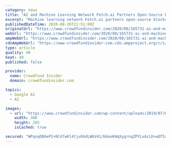 ```yaml
---
category: news
title: "AI and Machine Learning Network Fetch.ai Partners Open-Source Blockchain Protocol Waves to Conduct R&D on DLT"
excerpt: "Machine learning network Fetch.ai partners open-source blockchain protocol Waves to conduct R&D on cross-chain capabilities."
publishedDateTime: 2020-08-26T21:51:00Z
originalUrl: "https://www.crowdfundinsider.com/2020/08/165731-ai-and-machine-learning-network-fetch-ai-partners-open-source-blockchain-protocol-waves-to-conduct-rd-on-dlt/"
webUrl: "https://www.crowdfundinsider.com/2020/08/165731-ai-and-machine-learning-network-fetch-ai-partners-open-source-blockchain-protocol-waves-to-conduct-rd-on-dlt/"
ampWebUrl: "https://www.crowdfundinsider.com/2020/08/165731-ai-and-machine-learning-network-fetch-ai-partners-open-source-blockchain-protocol-waves-to-conduct-rd-on-dlt/amp/"
cdnAmpWebUrl: "https://www-crowdfundinsider-com.cdn.ampproject.org/c/s/www.crowdfundinsider.com/2020/08/165731-ai-and-machine-learning-network-fetch-ai-partners-open-source-blockchain-protocol-waves-to-conduct-rd-on-dlt/amp/"
type: article
quality: 40
heat: 40
published: false

provider:
  name: Crowdfund Insider
  domain: crowdfundinsider.com

topics:
  - Google AI
  - AI

images:
  - url: "https://www.crowdfundinsider.com/wp-content/uploads/2019/07/Wave-Ocean-Water-Beach-300x285.jpg"
    width: 300
    height: 285
    isCached: true

secured: "WPqsqO86ePI+NlXfwKl4tjuhbdLWbV41/bGeoKHqXygrnqZPYLxAcLD+wOT5xIDBkjEskndGb9jV2U/YkdhB4l+vdQKMf3fAAz/W1QddZy+NjxyZefeNfp419z/aI8eENakx1ppjOwQtkDM1u+L9MC4gDufk0Ncpes/I+T011Ub3qZw+rISErpleIkraKkDRhkX152heN+RQjKXc2HLVmV+u9r836gmnxELwsb1pD4ikX8K2embQUMeK5EUzMnGV5wHU4FEm5xnebBIueJV35HFme8ryeMkcnT2ccoFVEz+OxbqoIua2MIF+5fVWqf8gdWOlSNeOiWbJiprIzwKUe42vSvJv/2ELo5BnECjwPLg=;vwHUjPOpcRGQpWFMrKLxgw=="
---
```


